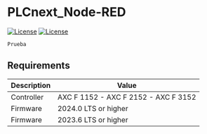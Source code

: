 # PLCnext_Node-RED
[![License](https://img.shields.io/badge/License-MIT-blue.svg)](LICENSE)
[![License](https://img.shields.io/badge/License-Apache_2.0-blue.svg)](https://www.apache.org/licenses/LICENSE-2.0)
```
Prueba
```
## Requirements

|Description   | Value      |
|--------------|------------|
|Controller    | AXC F 1152 - AXC F 2152 - AXC F 3152 |
|Firmware      | 2024.0 LTS or higher |
|Firmware      | 2023.6 LTS or higher |

